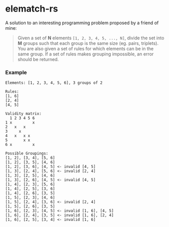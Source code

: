 # elematch-rs

A solution to an interesting programming problem proposed by a friend of mine:

> Given a set of **N** elements `[1, 2, 3, 4, 5, ..., N]`, divide the set into **M** 
> groups such that each group is the same size (eg. pairs, triplets).
> You are also given a set of rules for which elements can be in the same group.
> If a set of rules makes grouping impossible, an error should be returned.


### Example

```
Elements: [1, 2, 3, 4, 5, 6], 3 groups of 2

Rules:
[1, 6]
[2, 4]
[4, 5]

Validity matrix:
  1 2 3 4 5 6
1 x         x
2   x   x
3     x
4   x   x x
5       x x
6 x         x

Possible Groupings:
[1, 2], [3, 4], [5, 6]
[1, 2], [3, 5], [4, 6]
[1, 2], [3, 6], [4, 5] <- invalid [4, 5]
[1, 3], [2, 4], [5, 6] <- invalid [2, 4]
[1, 3], [2, 5], [4, 6]
[1, 3], [2, 6], [4, 5] <- invalid [4, 5]
[1, 4], [2, 3], [5, 6]
[1, 4], [2, 5], [3, 6]
[1, 4], [2, 6], [3, 5]
[1, 5], [2, 3], [4, 6]
[1, 5], [2, 4], [3, 6] <- invalid [2, 4]
[1, 5], [2, 6], [3, 5]
[1, 6], [2, 3], [4, 5] <- invalid [1, 6], [4, 5]
[1, 6], [2, 4], [3, 5] <- invalid [1, 6], [2, 4]
[1, 6], [2, 5], [3, 4] <- invalid [1, 6]
```